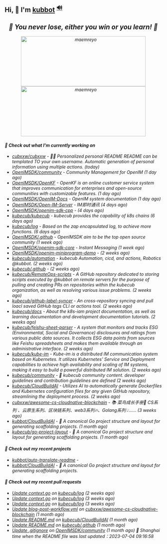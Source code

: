 ## Hi, 👋  I'm <a href="https://github.com/kubbot" target="_blank">kubbot</a> <sup><a href="https://nsddd.top" />🔊</a></sup>

<h2 align="center"><em>🌟 You never lose, either you win or you learn!<em> 💪</h2>

<p align="center">
	<img src="https://github-readme-stats.vercel.app/api?username=kubbot&theme=dracula&show_icons=true" alt="maemreyo" width="400" height="160" />
	<img src="http://github-readme-streak-stats.herokuapp.com?user=kubbot&theme=dracula&hide_border=false" alt="maemreyo" width="400" height="160"/>
</p>

</p>

#### 👷 Check out what I'm currently working on

- [cubxxw/cubxxw](https://github.com/cubxxw/cubxxw) - 🏄‍♂️ Personalized personal README README can be templated TO your own username. Automatic generation of personal information using multiple actions.    (today)
- [OpenIMSDK/community](https://github.com/OpenIMSDK/community) - Community Management for OpenIM (1 day ago)
- [OpenIMSDK/OpenKF](https://github.com/OpenIMSDK/OpenKF) - OpenKF is an online customer service system that improves communication for enterprises and open-source communities with customizable features. (1 day ago)
- [OpenIMSDK/OpenIM-Docs](https://github.com/OpenIMSDK/OpenIM-Docs) - OpenIM system documentation (1 day ago)
- [OpenIMSDK/Open-IM-Server](https://github.com/OpenIMSDK/Open-IM-Server) - IM即时通讯 (4 days ago)
- [OpenIMSDK/openim-sdk-cpp](https://github.com/OpenIMSDK/openim-sdk-cpp) -  (4 days ago)
- [kubecub/kubecub](https://github.com/kubecub/kubecub) - kubecub provides the capability of k8s chains (6 days ago)
- [kubecub/log](https://github.com/kubecub/log) - Based on the zap encapsulated log, to achieve more functions.  (6 days ago)
- [OpenIMSDK/.github](https://github.com/OpenIMSDK/.github) - OpenIMSDK aim to be the top open source community (1 week ago)
- [OpenIMSDK/openim-sdk-core](https://github.com/OpenIMSDK/openim-sdk-core) - Instant Messaging (1 week ago)
- [OpenIMSDK/openim-miniprogram-demo](https://github.com/OpenIMSDK/openim-miniprogram-demo) -  (2 weeks ago)
- [kubecub/automation](https://github.com/kubecub/automation) - kubecub Automation, cicd, and actions, Robotics @kubbot. (2 weeks ago)
- [kubecub/.github](https://github.com/kubecub/.github) -  (2 weeks ago)
- [kubecub/RemoteOps-scripts](https://github.com/kubecub/RemoteOps-scripts) - A GitHub repository dedicated to storing scripts executed by @kubbot on remote servers for the purpose of pulling and creating PRs on repositories within the kubecub organization, as well as resolving various issue problems. (2 weeks ago)
- [kubecub/github-label-syncer](https://github.com/kubecub/github-label-syncer) - An cross-repository syncing and pull loacl saved GitHub tags CLI or actions tool. (2 weeks ago)
- [kubecub/docs](https://github.com/kubecub/docs) - About the k8s-iam project documentation, as well as learning documentation and development documentation tutorials. (2 weeks ago)
- [kubecub/feishu-sheet-parser](https://github.com/kubecub/feishu-sheet-parser) - A system that monitors and tracks ESG (Environmental, Social and Governance) disclosures and ratings from various public data sources. It collects ESG data points from sources like Feishu spreadsheets and makes them available through an administrative interface. (2 weeks ago)
- [kubecub/kube-im](https://github.com/kubecub/kube-im) - Kube-im is a distributed IM communication system based on Kubernetes. It utilizes Kubernetes&#39; Service and Deployment capabilities to achieve high availability and scaling of IM systems, making it easy to build a powerful distributed IM solution. (2 weeks ago)
- [kubecub/community](https://github.com/kubecub/community) - 🚀 kubecub community content. developer guidelines and contribution guidelines are defined (2 weeks ago)
- [kubecub/CloudBuildAI](https://github.com/kubecub/CloudBuildAI) - Utilizes AI to automatically generate Dockerfiles and Kubernetes configuration files for any given GitHub repository, streamlining the deployment process. (2 weeks ago)
- [cubxxw/awesome-cs-cloudnative-blockchain](https://github.com/cubxxw/awesome-cs-cloudnative-blockchain) - 📚 菜鸟成长手册🚀  CS系列 、云原生系列、区块链系列、web3系列🔥、Golang系列💡...... (3 weeks ago)
- [kubbot/CloudBuildAI](https://github.com/kubbot/CloudBuildAI) - 🔮 A canonical Go project structure and layout for generating scaffolding projects. (1 month ago)
- [kubecub/go-project-layout](https://github.com/kubecub/go-project-layout) - 🔮 A canonical Go project structure and layout for generating scaffolding projects.    (1 month ago)

#### 🌱 Check out my recent projects

- [kubbot/auto-translate-readme](https://github.com/kubbot/auto-translate-readme) - 
- [kubbot/CloudBuildAI](https://github.com/kubbot/CloudBuildAI) - 🔮 A canonical Go project structure and layout for generating scaffolding projects.

#### 🔨 Check out my recent pull requests

- [Update context.go](https://github.com/kubecub/log/pull/14) on [kubecub/log](https://github.com/kubecub/log) (2 weeks ago)
- [Update context.go](https://github.com/kubecub/log/pull/8) on [kubecub/log](https://github.com/kubecub/log) (3 weeks ago)
- [Update context.go](https://github.com/kubecub/log/pull/7) on [kubecub/log](https://github.com/kubecub/log) (3 weeks ago)
- [Update blog-post-workflow.yml](https://github.com/cubxxw/awesome-cs-cloudnative-blockchain/pull/25) on [cubxxw/awesome-cs-cloudnative-blockchain](https://github.com/cubxxw/awesome-cs-cloudnative-blockchain) (1 month ago)
- [Update README.md](https://github.com/kubecub/CloudBuildAI/pull/16) on [kubecub/CloudBuildAI](https://github.com/kubecub/CloudBuildAI) (1 month ago)
- [Update README.md](https://github.com/kubecub/.github/pull/1) on [kubecub/.github](https://github.com/kubecub/.github) (1 month ago)
- [Update .gitignore](https://github.com/OpenIMSDK/community/pull/21) on [OpenIMSDK/community](https://github.com/OpenIMSDK/community) (1 month ago)
 🚀 Shanghai time when the README file was last updated：2023-07-04 09:16:58
